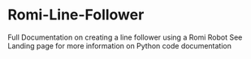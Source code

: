 # Romi-Line-Follower
Full Documentation on creating a line follower using a Romi Robot
See Landing page for more information on Python code documentation
